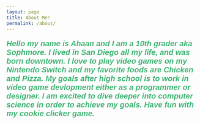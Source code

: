 ```yaml
---
layout: page
title: About Me!
permalink: /about/
---
```


<html>
<body>


<p style="font-size:100%; color: MediumSeaGreen; font: italic bold 20px Arial, sans-serif;"> Hello my name is Ahaan and I am a 10th grader aka Sophmore. I lived in San Diego all my life, and was born downtown. I love to play  video games on my Nintendo Switch and my favorite foods are Chicken and Pizza. My goals after high school is to work in video game devlopment 
either as a programmer or designer. I am excited to dive deeper into computer science in order to achieve my goals. Have fun with my cookie clicker game.</p>

</body>
</html>

